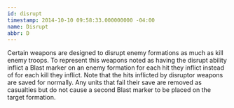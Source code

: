 ```yaml
---
id: disrupt
timestamp: 2014-10-10 09:58:33.000000000 -04:00
name: Disrupt
abbr: D
---
```

<p>Certain weapons are designed to disrupt enemy formations as much as kill enemy troops. To represent this weapons noted as having the disrupt ability inflict a Blast marker on an enemy formation for each hit they inflict instead of for each kill they inflict. Note that the hits inflicted by disruptor weapons are saved for normally. Any units that fail their save are removed as casualties but do not cause a second Blast marker to be placed on the target formation.</p>